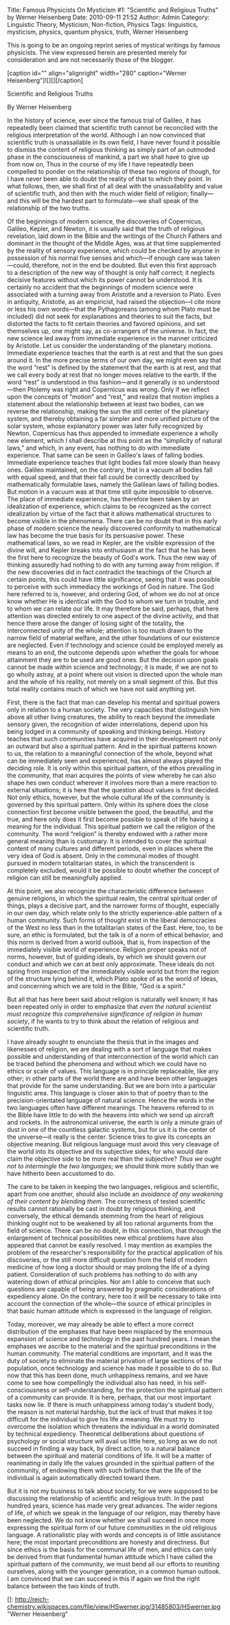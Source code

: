 Title: Famous Physicists On Mysticism #1: "Scientific and Religious Truths" by Werner Heisenberg
Date: 2010-09-11 21:52
Author: Admin
Category: Linguistic Theory, Mysticism, Non-fiction, Physics
Tags: linguistics, mysticism, physics, quantum physics, truth, Werner Heisenberg

This is going to be an ongoing reprint series of mystical writings by
famous physicists. The view expressed herein are presented merely for
consideration and are not necessarily those of the blogger.

[caption id="" align="alignright" width="280" caption="Werner
Heisenberg"]![][][/caption]

Scientific and Religious Truths

By Werner Heisenberg

In the history of science, ever since the famous trial of Galileo, it
has repeatedly been claimed that scientific truth cannot be reconciled
with the religious interpretation of the world. Although I an now
convinced that scientific truth is unassailable in its own field, I have
never found it possible to dismiss the content of religious thinking as
simply part of an outmoded phase in the consciousness of mankind, a part
we shall have to give up from now on, Thus in the course of my life I
have repeatedly been compelled to ponder on the relationship of these
two regions of though, for I have never been able to doubt the reality
of that to which they point. In what follows, then, we shall first of
all deal with the unassailability and value of scientific truth, and
then with the much wider field of religion; finally—and this will be the
hardest part to formulate—we shall speak of the relationship of the two
truths.

Of the beginnings of modern science, the discoveries of Copernicus,
Galileo, Kepler, and Newton, it is usually said that the truth of
religious revelation, laid down in the Bible and the writings of the
Church Fathers and dominant in the thought of the Middle Ages, was at
that time supplemented by the reality of sensory experience, which could
be checked by anyone in possession of his normal five senses and
which—if enough care was taken—could, therefore, not in the end be
doubted. But even this first approach to a description of the new way of
thought is only half correct; it neglects decisive features without
which its power cannot be understood. It is certainly no accident that
the beginnings of modern science were associated with a turning away
from Aristotle and a reversion to Plato. Even in antiquity, Aristotle,
as an empiricist, had raised the objection—I cite more or less his own
words—that the Pythagoreans (among whom Plato must be included) did not
seek for explanations and theories to suit the facts, but distorted the
facts to fit certain theories and favored opinions, and set themselves
up, one might say, as co-arrangers of the universe. In fact, the new
science led away from immediate experience in the manner criticized by
Aristotle. Let us consider the understanding of the planetary motions.
Immediate experience teaches that the earth is at rest and that the sun
goes around it. In the more precise terms of our own day, we might even
say that the word “rest” is defined by the statement that the earth is
at rest, and that we call every body at rest that no longer moves
relative to the earth. If the word “rest” is understood in this
fashion—and it generally *is* so understood—then Ptolemy was right and
Copernicus was wrong. Only if we reflect upon the concepts of “motion”
and “rest,” and realize that motion implies a statement about the
relationship between at least two bodies, can we reverse the
relationship, making the sun the still center of the planetary system,
and thereby obtaining a far simpler and more unified picture of the
solar system, whose explanatory power was later fully recognized by
Newton. Copernicus has thus appended to immediate experience a wholly
new element, which I shall describe at this point as the “simplicity of
natural laws,” and which, in any event, has nothing to do with immediate
experience. That same can be seen in Galileo's laws of falling bodies.
Immediate experience teaches that light bodies fall more slowly than
heavy ones. Galileo maintained, on the contrary, that in a vacuum all
bodies fall with equal speed, and that their fall could be correctly
described by mathematically formulable laws, namely the Galilean laws of
falling bodies. But motion in a vacuum was at that time still quite
impossible to observe. The place of immediate experience, has therefore
been taken by an idealization of experience, which claims to be
recognized as the correct idealization by virtue of the fact that it
allows mathematical structures to become visible in the phenomena. There
can be no doubt that in this early phase of modern science the newly
discovered conformity to mathematical law has become the true basis for
its persuasive power. These mathematical laws, so we read in Kepler, are
the visible expression of the divine will, and Kepler breaks into
enthusiasm at the fact that he has been the first here to recognize the
beauty of God's work. Thus the new way of thinking assuredly had nothing
to do with any turning away from religion. If the new discoveries did in
fact contradict the teachings of the Church at certain points, this
could have little significance, seeing that it was possible to perceive
with such immediacy the workings of God in nature. The God here referred
to is, however, and ordering God, of whom we do not at once know whether
He is identical with the God to whom we turn in trouble, and to whom we
can relate our life. It may therefore be said, perhaps, that here
attention was directed entirely to one aspect of the divine activity,
and that hence there arose the danger of losing sight of the totality,
the interconnected unity of the whole; attention is too much drawn to
the narrow field of material welfare, and the other foundations of our
existence are neglected. Even if technology and science could be
employed merely as means to an end, the outcome depends upon whether the
goals for whose attainment they are to be used are good ones. But the
decision upon goals cannot be made within science and technology; it is
made, if we are not to go wholly astray, at a point where out vision is
directed upon the whole man and the whole of his reality, not merely on
a small segment of this. But this total reality contains much of which
we have not said anything yet.

First, there is the fact that man can develop his mental and spiritual
powers only in relation to a human society. The very capacities that
distinguish him above all other living creatures, the ability to reach
beyond the immediate sensory given, the recognition of wider
interrelations, depend upon his being lodged in a community of speaking
and thinking beings. History teaches that such communities have acquired
in their development not only an outward but also a spiritual pattern.
And in the spiritual patterns known to us, the relation to a meaningful
connection of the whole, beyond what can be immediately seen and
experienced, has almost always played the deciding role. It is only
within this spiritual pattern, of the ethos prevailing in the community,
that man acquires the points of view whereby he can also shape hes own
conduct wherever it involves more than a mere reaction to external
situations; it is here that the question about values is first decided.
Not only ethics, however, but the whole cultural life of the community
is governed by this spiritual pattern. Only within its sphere does the
close connection first become visible between the good, the beautiful,
and the true, and here only does it first become possible to speak of
life having a meaning for the individual. This spiritual pattern we call
the religion of the community. The word “religion” is thereby endowed
with a rather more general meaning than is customary. It is intended to
cover the spiritual content of many cultures and different periods, even
in places where the very idea of God is absent. Only in the communal
modes of thought pursued in modern totalitarian states, in which the
transcendent is completely excluded, would it be possible to doubt
whether the concept of religion can still be meaningfully applied.

At this point, we also recognize the characteristic difference between
genuine religions, in which the spiritual realm, the central spiritual
order of things, plays a decisive part, and the narrower forms of
thought, especially in our own day, which relate only to the strictly
experience-able pattern of a human community. Such forms of thought
exist in the liberal democracies of the West no less than in the
totalitarian states of the East. Here, too, to be sure, an ethic is
formulated, but the talk is of a norm of ethical behavior, and this norm
is derived from a world outlook, that is, from inspection of the
immediately visible world of experience. Religion proper speaks not of
norms, however, but of guiding ideals, by which we should govern our
conduct and which we can at best only approximate. These ideals do not
spring from inspection of the immediately visible world but from the
region of the structure lying behind it, which Plato spoke of as the
world of Ideas, and concerning which we are told in the Bible, “God is a
spirit.”

But all that has here been said about religion is naturally well known;
it has been repeated only in order to emphasize that *even the natural
scientist must recognize this comprehensive significance of religion in
human society*, if he wants to try to think about the relation of
religious and scientific truth.

I have already sought to enunciate the thesis that in the images and
likenesses of religion, we are dealing with a sort of language that
makes possible and understanding of that interconnection of the world
which can be traced behind the phenomena and without which we could have
no ethics or scale of values. This language is in principle replaceable,
like any other; in other parts of the world there are and have been
other languages that provide for the same understanding. But we are born
into a particular linguistic area. This language is closer akin to that
of poetry than to the precision-orientated language of natural science.
Hence the words in the two languages often have different meanings. The
heavens referred to in the Bible have little to do with the heavens into
which we send up aircraft and rockets. In the astronomical universe, the
earth is only a minute grain of dust in one of the countless galactic
systems, but for us it is the center of the universe—it really is the
center. Science tries to give its concepts an objective meaning. But
religious language must avoid this very cleavage of the world into its
objective and its subjective sides; for who would dare claim the
objective side to be more real than the subjective? *Thus we ought not
to intermingle the two languages*; we should think more subtly than we
have hitherto been accustomed to do.

The care to be taken in keeping the two languages, religious and
scientific, apart from one another, should also include an *avoidance of
any weakening of their content by blending them*. The correctness of
tested scientific results cannot rationally be cast in doubt by
religious thinking, and conversely, the ethical demands stemming from
the heart of religious thinking ought not to be weakened by all too
rational arguments from the field of science. There can be no doubt, in
this connection, that through the enlargement of technical possibilities
new ethical problems have also appeared that cannot be easily resolved.
I may mention as examples the problem of the researcher's responsibility
for the practical application of his discoveries, or the still more
difficult question from the field of modern medicine of how long a
doctor should or may prolong the life of a dying patient. Consideration
of such problems has nothing to do with any watering down of ethical
principles. Nor am I able to conceive that such questions are capable of
being answered by pragmatic considerations of expediency alone. On the
contrary, here too it will be necessary to take into account the
connection of the whole—the source of ethical principles in that basic
human attitude which is expressed in the language of religion.

Today, moreover, we may already be able to effect a more correct
distribution of the emphases that have been misplaced by the enormous
expansion of science and technology in the past hundred years. I mean
the emphases we ascribe to the material and the spiritual preconditions
in the human community. The material conditions are important, and it
was the duty of society to eliminate the material privation of large
sections of the population, once technology and science has made it
possible to do so. But now that this has been done, much unhappiness
remains, and we have come to see how compellingly the individual also
has need, in his self-consciousness or self-understanding, for the
protection the spiritual pattern of a community can provide. It is here,
perhaps, that our most important tasks now lie. If there is much
unhappiness among today's student body, the reason is not material
hardship, but the lack of trust that makes it too difficult for the
individual to give his life a meaning. We must try to overcome the
isolation which threatens the individual in a world dominated by
technical expediency. Theoretical deliberations about questions of
psychology or social structure will avail us little here, so long as we
do not succeed in finding a way back, by direct action, to a natural
balance between the spiritual and material conditions of life. It will
be a matter of reanimating in daily life the values grounded in the
spiritual pattern of the community, of endowing them with such
brilliance that the life of the individual is again automatically
directed toward them.

But it is not my business to talk about society, for we were supposed to
be discussing the relationship of scientific and religious truth. In the
past hundred years, science has made very great advances. The wider
regions of life, of which we speak in the language of our religion, may
thereby have been neglected. We do not know whether we shall succeed in
once more expressing the spiritual form of our future communities in the
old religious language. A rationalistic play with words and concepts is
of little assistance here; the most important preconditions are honesty
and directness. But since ethics is the basis for the communal life of
men, and ethics can only be derived from that fundamental human attitude
which I have called the spiritual pattern of the community, we must bend
all our efforts to reuniting ourselves, along with the younger
generation, in a common human outlook. I am convinced that we can
succeed in this if again we find the right balance between the two kinds
of truth.

  []: http://reich-chemistry.wikispaces.com/file/view/HSwerner.jpg/31485803/HSwerner.jpg
    "Werner Heisenberg"
